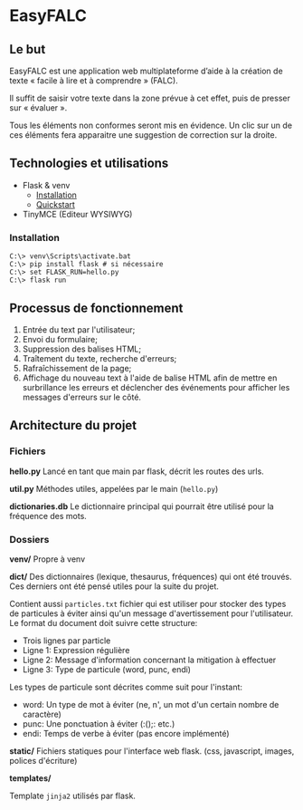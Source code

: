 # EasyFALC

## Le but

EasyFALC est une application web multiplateforme d’aide à la création de texte « facile à lire et à comprendre » (FALC).

Il suffit de saisir votre texte dans la zone prévue à cet effet, puis de presser sur « évaluer ».

Tous les éléments non conformes seront mis en évidence. Un clic sur un de ces éléments fera apparaitre une suggestion de correction sur la droite.

## Technologies et utilisations

* Flask & venv
  * [Installation](http://flask.pocoo.org/docs/0.12/installation/#installation)
  * [Quickstart](http://flask.pocoo.org/docs/0.12/quickstart/#)
* TinyMCE (Editeur WYSIWYG)

### Installation
```
C:\> venv\Scripts\activate.bat
C:\> pip install flask # si nécessaire
C:\> set FLASK_RUN=hello.py
C:\> flask run
```

## Processus de fonctionnement

1. Entrée du text par l'utilisateur;
2. Envoi du formulaire;
3. Suppression des balises HTML;
4. Traîtement du texte, recherche d'erreurs;
5. Rafraîchissement de la page;
6. Affichage du nouveau text à l'aide de balise HTML afin de mettre en surbrillance les erreurs et déclencher des événements pour afficher les messages d'erreurs sur le côté.

## Architecture du projet

### Fichiers

**hello.py**
Lancé en tant que main par flask, décrit les routes des urls.

**util.py**
Méthodes utiles, appelées par le main (`hello.py`)

**dictionaries.db**
Le dictionnaire principal qui pourrait être utilisé pour la fréquence des mots.

### Dossiers

**venv/**
Propre à venv

**dict/**
Des dictionnaires (lexique, thesaurus, fréquences) qui ont été trouvés. Ces derniers ont été pensé utiles pour la suite du projet.

Contient aussi `particles.txt` fichier qui est utiliser pour stocker des types de particules à éviter ainsi qu'un message d'avertissement pour l'utilisateur. Le format du document doit suivre cette structure:

- Trois lignes par particle
- Ligne 1: Expression régulière
- Ligne 2: Message d'information concernant la mitigation à effectuer
- Ligne 3: Type de particule (word, punc, endi)

Les types de particule sont décrites comme suit pour l'instant:
 - word: Un type de mot à éviter (ne, n', un mot d'un certain nombre de caractère)
 - punc: Une ponctuation à éviter (:();: etc.)
 - endi: Temps de verbe à éviter (pas encore implémenté)

**static/**
Fichiers statiques pour l'interface web flask. (css, javascript, images, polices d'écriture)

**templates/**

Template `jinja2` utilisés par flask.
